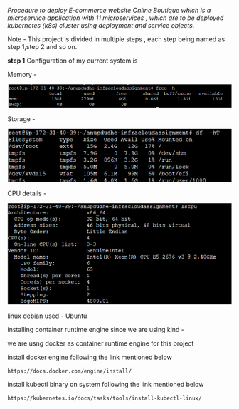 *Procedure to deploy E-commerce website Online Boutique which is a microservice application with 11 microservices , which are to be deployed kubernetes (k8s) cluster using deployment and service objects.*

Note - This project is divided in multiple steps , each step being named
as step 1,step 2 and so on. 

**step 1**
Configuration of my current system is

Memory -

![alt text](image.png)

Storage -

![alt text](image-1.png)

CPU details -

![alt text](image-2.png)

linux debian used - Ubuntu

installing container runtime engine since we are using kind -

we are usng docker as container runtime engine for this project

install docker engine following the link mentioned below
```
https://docs.docker.com/engine/install/

```
install kubectl binary on system following the link mentioned below 

```
https://kubernetes.io/docs/tasks/tools/install-kubectl-linux/
```



